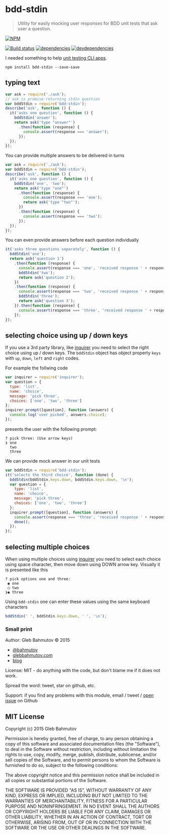 # bdd-stdin

> Utility for easily mocking user responses for BDD unit tests that ask user a question.

[![NPM][bdd-stdin-icon]][bdd-stdin-url]

[![Build status][ci-image]][ci-url]
[![dependencies][dependencies-image]][dependencies-url]
[![devdependencies][bdd-stdin-devdependencies-image] ][bdd-stdin-devdependencies-url]

I needed something to help [unit testing CLI apps](http://glebbahmutov.com/blog/unit-testing-cli-programs/).

`npm install bdd-stdin --save-save`

## typing text

```js
var ask = require('./ask');
// ask is promise-returning stdin question
var bddStdin = require('bdd-stdin');
describe('ask', function () {
  it('asks one question', function () {
    bddStdin('answer');
    return ask('type "answer"')
      .then(function (response) {
        console.assert(response === 'answer');
      });
  });
});
```

You can provide multiple answers to be delivered in turns

```js
var ask = require('./ask');
var bddStdin = require('bdd-stdin');
describe('ask', function () {
  it('asks one question', function () {
    bddStdin('one', 'two');
    return ask('type "one"')
      .then(function (response) {
        console.assert(response === 'one');
        return ask('type "two"');
      })
      .then(function (response) {
        console.assert(response === 'two');
      });
  });
});
```

You can even provide answers before each question individually

```js
it('asks three questions separately', function () {
  bddStdin('one');
  return ask('question 1')
    .then(function (response) {
      console.assert(response === 'one', 'received response ' + response);
      bddStdin('two');
      return ask('question 2');
    })
    .then(function (response) {
      console.assert(response === 'two', 'received response ' + response);
      bddStdin('three');
      return ask('question 3');
    }).then(function (response) {
      console.assert(response === 'three', 'received response ' + response);
    });
});
```

## selecting choice using up / down keys

If you use a 3rd party library, like [inquirer][inquirer] you need to select
the right choice using up / down keys. The `bddStdin` object has object property `keys` with `up`, `down`, `left`
and `right` codes. 

For example the follwing code

```js
var inquirer = require('inquirer');
var question = {
  type: 'list',
  name: 'choice',
  message: 'pick three',
  choices: ['one', 'two', 'three']
};
inquirer.prompt([question], function (answers) {
  console.log('user picked', answers.choice);
});
```

presents the user with the following prompt:

    ? pick three: (Use arrow keys)
    ❯ one 
      two 
      three

We can provide mock answer in our unit tests

```js
var bddStdin = require('bdd-stdin');
it('selects the third choice', function (done) {
  bddStdin(bddStdin.keys.down, bddStdin.keys.down, '\n');
  var question = {
    type: 'list',
    name: 'choice',
    message: 'pick three',
    choices: ['one', 'two', 'three']
  };
  inquirer.prompt([question], function (answers) {
    console.assert(response === 'three', 'received response ' + response);
    done();
  });
});
```

## selecting multiple choices

When using multiple choices using [inquirer][inquirer] you need to select each choice
using space character, then move down using DOWN arrow key. Visually it is presented like this

    ? pick options one and three: 
     ◉ one
     ◯ two
    ❯◉ three

Using `bdd-stdin` one can enter these values using the same keyboard characters

```js
bddStdin(' ', bddStdin.keys.down, ' ', '\n');
```

[inquirer]: https://github.com/SBoudrias/Inquirer.js

### Small print

Author: Gleb Bahmutov &copy; 2015

* [@bahmutov](https://twitter.com/bahmutov)
* [glebbahmutov.com](http://glebbahmutov.com)
* [blog](http://glebbahmutov.com/blog)

License: MIT - do anything with the code, but don't blame me if it does not work.

Spread the word: tweet, star on github, etc.

Support: if you find any problems with this module, email / tweet /
[open issue](https://github.com/bahmutov/bdd-stdin/issues) on Github

## MIT License

Copyright (c) 2015 Gleb Bahmutov

Permission is hereby granted, free of charge, to any person
obtaining a copy of this software and associated documentation
files (the "Software"), to deal in the Software without
restriction, including without limitation the rights to use,
copy, modify, merge, publish, distribute, sublicense, and/or sell
copies of the Software, and to permit persons to whom the
Software is furnished to do so, subject to the following
conditions:

The above copyright notice and this permission notice shall be
included in all copies or substantial portions of the Software.

THE SOFTWARE IS PROVIDED "AS IS", WITHOUT WARRANTY OF ANY KIND,
EXPRESS OR IMPLIED, INCLUDING BUT NOT LIMITED TO THE WARRANTIES
OF MERCHANTABILITY, FITNESS FOR A PARTICULAR PURPOSE AND
NONINFRINGEMENT. IN NO EVENT SHALL THE AUTHORS OR COPYRIGHT
HOLDERS BE LIABLE FOR ANY CLAIM, DAMAGES OR OTHER LIABILITY,
WHETHER IN AN ACTION OF CONTRACT, TORT OR OTHERWISE, ARISING
FROM, OUT OF OR IN CONNECTION WITH THE SOFTWARE OR THE USE OR
OTHER DEALINGS IN THE SOFTWARE.

[bdd-stdin-icon]: https://nodei.co/npm/bdd-stdin.png?downloads=true
[bdd-stdin-url]: https://npmjs.org/package/bdd-stdin

[ci-image]: https://travis-ci.org/bahmutov/bdd-stdin.png?branch=master
[ci-url]: https://travis-ci.org/bahmutov/bdd-stdin
[dependencies-image]: https://david-dm.org/bahmutov/bdd-stdin.png
[dependencies-url]: https://david-dm.org/bahmutov/bdd-stdin
[bdd-stdin-devdependencies-image]: https://david-dm.org/bahmutov/bdd-stdin/dev-status.png
[bdd-stdin-devdependencies-url]: https://david-dm.org/bahmutov/bdd-stdin#info=devDependencies

